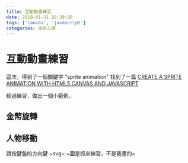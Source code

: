 ```yaml
---
title: 互動動畫練習
date: 2018-01-31 16:39:00
tags: ['canvas', 'javascript']
categories: 技術心得
---
```


# 互動動畫練習

這次，得到了一個關鍵字 "sprite animation"
找到了一篇 [CREATE A SPRITE ANIMATION WITH HTML5 CANVAS AND JAVASCRIPT](http://www.williammalone.com/articles/create-html5-canvas-javascript-sprite-animation/)

經過練習，做出一個小範例。

## 金幣旋轉

<canvas id="coinAnimation" width="44" height="40"></canvas>
<script src="https://dwatow.github.io/spriteAnimation/sprite0.js" charset="utf-8"></script>
<script type="text/javascript">
    const image = new Image();
    image.src = "https://dwatow.github.io/spriteAnimation/coin-sprite-animation-sprite-sheet.png";

    const canvas = document.getElementById("coinAnimation");
    // canvas.width = 40;
    // canvas.height = 40;

    const coin = sprite0({
        context: canvas.getContext("2d"),
        width: 398,
        height: 40,
        image: image,
        totalFrames: 9,
        ticksPerFrame: 2,
        isInfinite: true
    })

    image.addEventListener("load", gameLoop);

    function gameLoop () {
      window.requestAnimationFrame(gameLoop);
      coin.update();
      coin.render();
    }

</script>

## 人物移動

請按鍵盤的方向鍵 ~svg~ ~圖是抓來練習，不是我畫的~

<canvas id="walkingAnimation" width="500" height="500"></canvas>

<script src="https://dwatow.github.io/spriteAnimation/sprite4.js" charset="utf-8"></script>
<script type="text/javascript">
    const walkingImage = new Image();
    walkingImage.src = "https://dwatow.github.io/spriteAnimation/walking-demo.svg";
    const walking_canvas = document.getElementById("walkingAnimation");
    // walking_canvas.width = 40;
    // walking_canvas.height = 40;
    const walking = sprite4({
        context: walking_canvas.getContext("2d"),
        width: 260,
        height: 89,
        image: walkingImage,
        totalFrames: 4,
        ticksPerFrame: 1,
        isInfinite: true,
        moveStep: 10,
    })
    walkingImage.addEventListener("load", walkingRender);

    function walkingRender () {
      walking.update();
      walking.render();
    }

    window.addEventListener('keydown', (e) => {
        // console.log(e.keyCode);
        walking.direct(e.keyCode);
        window.requestAnimationFrame(walkingRender);
    })
    window.addEventListener('keyup', (e) => {
        console.log(e.keyCode);
        walking.stop(e.keyCode);
        walking.render();
    })

    document.addEventListener('keydown', (e) => {
        if (e.keyCode > 36 && e.keyCode < 41) {
            e.preventDefault();
        }
    })
</script>
